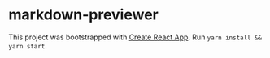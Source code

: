 # markdown-previewer

This project was bootstrapped with [Create React App](https://github.com/facebook/create-react-app).
Run `yarn install && yarn start`.
